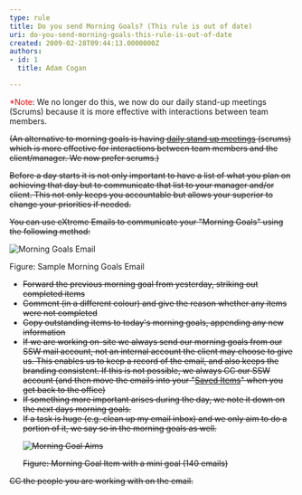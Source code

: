 ```yaml
---
type: rule
title: Do you send Morning Goals? (This rule is out of date)
uri: do-you-send-morning-goals-this-rule-is-out-of-date
created: 2009-02-28T09:44:13.0000000Z
authors:
- id: 1
  title: Adam Cogan

---
```




<span class='intro'> 
  <font color="#ff0000">*Note</font>&#58; We no longer do this, we now do our daily stand-up meetings (Scrums) because it is more effective with interactions between team members. <s>
<p>(An alternative to morning goals is having <a shape="rect" href="/Management/RulesToSuccessfulProjects/Pages/DailyStandUpScrum.aspx">daily stand up meetings</a> (scrums) which is more effective for interactions between team members and the client/manager. We now prefer scrums.)</p>
<p>Before a day starts it is not only important to have a list of what you plan on achieving that day but to communicate that list to your manager and/or client. This not only keeps you accountable but allows your superior to change your priorities if needed.</p>
<p>You can use eXtreme Emails to communicate your &quot;Morning Goals&quot; using the following method&#58;</p>
</s>
 </span>


  <p>
    <img class="ms-rteCustom-ImageArea" alt="Morning Goals Email" src="/Management/RulesToSuccessfulProjects/PublishingImages/MorningGoals.jpg" />&#160;</p>
<font class="ms-rteCustom-FigureGood">Figure&#58; Sample Morning Goals Email </font><br>
<s>
<ul>
    <li>Forward the previous morning goal from yesterday, striking out completed items </li>
    <li>Comment (in a different colour) and give the reason whether any items were not completed </li>
    <li>Copy outstanding items to today's morning goals, appending any new information </li>
    <li>If we are working on-site we always send our morning goals from our SSW mail account, not an internal account the client may choose to give us. This enables us to keep a record of the email, and also keeps the branding consistent. If this is not possible, we always CC our SSW account (and then move the emails into your &quot;<a shape="rect" href="/Standards/Communication/RulesToBetterEmail/Pages/SaveImportantItemsInSeparateFolder.aspx">Saved Items</a>&quot; when you get back to the office) </li>
    <li>If something more important arises during the day, we note it down on the next days morning goals. </li>
    <li>If a task is huge (e.g. clean up my email inbox) and we only aim to do a portion of it, we say so in the morning goals as well.<br>
    <p><img class="ms-rteCustom-ImageArea" alt="Morning Goal Aims" src="/Management/RulesToSuccessfulProjects/PublishingImages/MorningGoalAims.gif" /> </p>
    <font class="ms-rteCustom-FigureGood">Figure&#58; Morning Goal Item with a mini goal (140 emails)</font> </li>
</ul>
CC the people you are working with on the email. </s>




